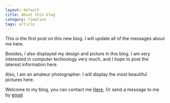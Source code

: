 ```yaml
---
layout: default
title: About this blog
category: timeline
tags: article
---
```

<p>This is the first post on this new blog. I will update all of the messages about me here. </p>
<p>Besides, I also displayed my design and picture in this blog. I am very interested in computer technology very much, and I hope to post the laterest information here.
</p>
<p>Also, I am an amateur photographer. I will display the most beautiful pictures here.</p>
<p>Welcome to my blog, you can contact me <a href="https://github.com/jevy-wangfei">Here</a>, Or send a message to me by <a href="mailto:jevy.wangfei@gmail.com">email</a></p>

